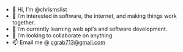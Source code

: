 - 👋 Hi, I’m @chrismslist
- 👀 I’m interested in software, the internet, and making things work together.
- 🌱 I’m currently learning web api's and software development.
- 💞️ I’m looking to collaborate on anything.
- 📫 Email me @ cgrab713@gmail.com

